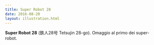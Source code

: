 ```yaml
---
title: Super Robot 28
date: 2016-08-20
layout: illustration.html
---
```


**Super Robot 28** (鉄人28号 Tetsujin 28-go).
Omaggio al primo dei super-robot.
